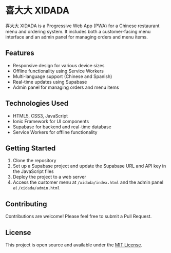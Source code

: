# 喜大大 XIDADA

喜大大 XIDADA is a Progressive Web App (PWA) for a Chinese restaurant menu and ordering system. It includes both a customer-facing menu interface and an admin panel for managing orders and menu items.

## Features

- Responsive design for various device sizes
- Offline functionality using Service Workers
- Multi-language support (Chinese and Spanish)
- Real-time updates using Supabase
- Admin panel for managing orders and menu items

## Technologies Used

- HTML5, CSS3, JavaScript
- Ionic Framework for UI components
- Supabase for backend and real-time database
- Service Workers for offline functionality

## Getting Started

1. Clone the repository
2. Set up a Supabase project and update the Supabase URL and API key in the JavaScript files
3. Deploy the project to a web server
4. Access the customer menu at `/xidada/index.html` and the admin panel at `/xidada/admin.html`

## Contributing

Contributions are welcome! Please feel free to submit a Pull Request.

## License

This project is open source and available under the [MIT License](LICENSE).
